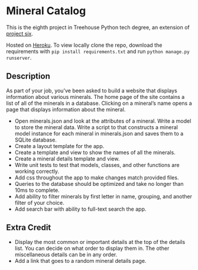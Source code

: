 # Mineral Catalog

This is the eighth project in Treehouse Python tech degree, an extension of 
[project six](https://github.com/jhoover4/mineral-catalog).

Hosted on [Heroku](https://mineral-catalog-filter.herokuapp.com). To view locally clone the repo, download the 
requirements with ```pip install requirements.txt``` and run ```python manage.py runserver```.

## Description

As part of your job, you’ve been asked to build a website that displays information about various minerals. The home 
page of the site contains a list of all of the minerals in a database. Clicking on a mineral’s name opens a page that 
displays information about the mineral.

- Open minerals.json and look at the attributes of a mineral. Write a model to store the mineral data. Write a script to 
that constructs a mineral model instance for each mineral in minerals.json and saves them to a SQLite database.
- Create a layout template for the app.
- Create a template and view to show the names of all the minerals.
- Create a mineral details template and view.
- Write unit tests to test that models, classes, and other functions are working correctly.
- Add css throughout the app to make changes match provided files.
- Queries to the database should be optimized and take no longer than 10ms to complete.
- Add ability to filter minerals by first letter in name, grouping, and another filter of your choice.
- Add search bar with ability to full-text search the app.

## Extra Credit

- Display the most common or important details at the top of the details list. You can decide on what order to display 
them in.
The other miscellaneous details can be in any order.
- Add a link that goes to a random mineral details page.